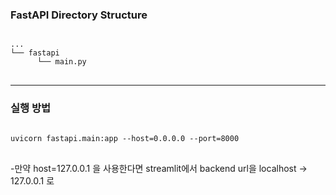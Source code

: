 ### FastAPI Directory Structure
<pre>
<code>
...
└── fastapi
      └── main.py
</code>
</pre>
*****

### 실행 방법

<pre>
<code>
uvicorn fastapi.main:app --host=0.0.0.0 --port=8000
</code>
</pre>

-만약 host=127.0.0.1 을 사용한다면 streamlit에서 backend url을 localhost -> 127.0.0.1 로 
